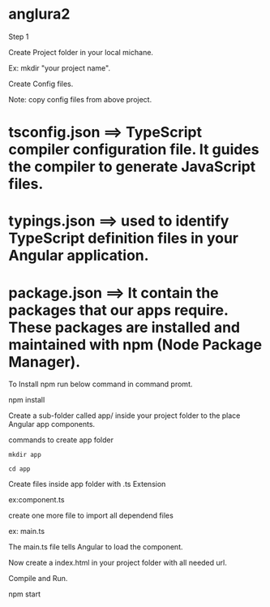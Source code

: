 # anglura2
Step 1

Create Project folder in your local michane.

Ex: mkdir "your project name".

Create Config files.

Note: copy config files from above project.
# tsconfig.json  ==> TypeScript compiler configuration file. It guides the compiler to generate JavaScript files.
# typings.json  ==>  used to identify TypeScript definition files in your Angular application.
# package.json ==> It contain the packages that our apps require. These packages are installed and maintained with npm (Node Package Manager).

 To Install npm run below command in command promt.
 
   npm install
  
 Create a sub-folder called app/ inside your project folder to the place Angular app components.
 
 commands to create app folder
 
    mkdir app
   
    cd app
    
 Create files inside app folder with .ts Extension
 
  ex:component.ts
  
 create one more file to import all dependend files
 
  ex: main.ts
  
  The main.ts file tells Angular to load the component.
  
  Now create a index.html in your project folder with all needed url.
  
  Compile and Run.
  
   npm start
